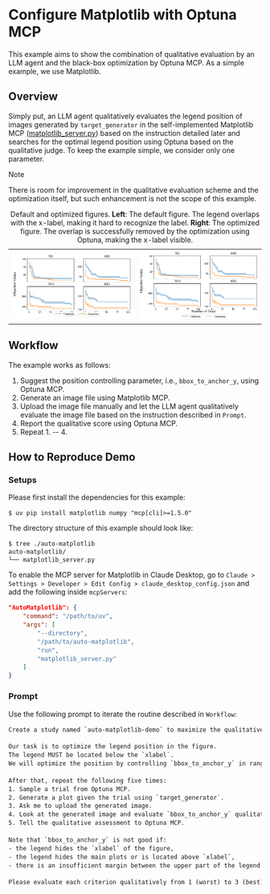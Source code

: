 # Configure Matplotlib with Optuna MCP

This example aims to show the combination of qualitative evaluation by an LLM agent and the black-box optimization by Optuna MCP.
As a simple example, we use Matplotlib.

## Overview

Simply put, an LLM agent qualitatively evaluates the legend position of images generated by `target_generator` in the self-implemented Matplotlib MCP ([matplotlib_server.py](./matplotlib_server.py)) based on the instruction detailed later and searches for the optimal legend position using Optuna based on the qualitative judge.
To keep the example simple, we consider only one parameter.

> [!NOTE]
> There is room for improvement in the qualitative evaluation scheme and the optimization itself, but such enhancement is not the scope of this example. 

<table>
    <caption>Default and optimized figures. <b>Left</b>: The default figure. The legend overlaps with the x-label, making it hard to recognize the label. <b>Right</b>: The optimized figure. The overlap is successfully removed by the optimization using Optuna, making the x-label visible.</caption>
    <tr>
        <td><img src="./images/first-plot.png" alt=""></td>
        <td><img src="./images/best-plot.png" alt=""></td>
    </tr>
</table>

## Workflow

The example works as follows:
1. Suggest the position controlling parameter, i.e., `bbox_to_anchor_y`, using Optuna MCP.
2. Generate an image file using Matplotlib MCP.
3. Upload the image file manually and let the LLM agent qualitatively evaluate the image file based on the instruction described in `Prompt`.
4. Report the qualitative score using Optuna MCP.
5. Repeat 1. -- 4.

## How to Reproduce Demo

### Setups

Please first install the dependencies for this example:

```shell
$ uv pip install matplotlib numpy "mcp[cli]>=1.5.0"
```

The directory structure of this example should look like:

```shell
$ tree ./auto-matplotlib
auto-matplotlib/
└── matplotlib_server.py
```

To enable the MCP server for Matplotlib in Claude Desktop, go to `Claude > Settings > Developer > Edit Config > claude_desktop_config.json` and add the following inside `mcpServers`:


```json
"AutoMatplotlib": {
    "command": "/path/to/uv",
    "args": [
        "--directory",
        "/path/to/auto-matplotlib",
        "run",
        "matplotlib_server.py"
    ]
}
```

### Prompt

Use the following prompt to iterate the routine described in `Workflow`:

```txt
Create a study named `auto-matplotlib-demo` to maximize the qualitative score of plot figures.

Our task is to optimize the legend position in the figure.
The legend MUST be located below the `xlabel`.
We will optimize the position by controlling `bbox_to_anchor_y` in range of `(-0.1, 0.1)`.

After that, repeat the following five times:
1. Sample a trial from Optuna MCP.
2. Generate a plot given the trial using `target_generator`.
3. Ask me to upload the generated image.
4. Look at the generated image and evaluate `bbox_to_anchor_y` qualitatively from 1 (worst) to 9 (best).
5. Tell the qualitative assessment to Optuna MCP.

Note that `bbox_to_anchor_y` is not good if:
- the legend hides the `xlabel` of the figure,
- the legend hides the main plots or is located above `xlabel`,
- there is an insufficient margin between the upper part of the legend and the lower part of the `xlabel`.

Please evaluate each criterion qualitatively from 1 (worst) to 3 (best).
```
